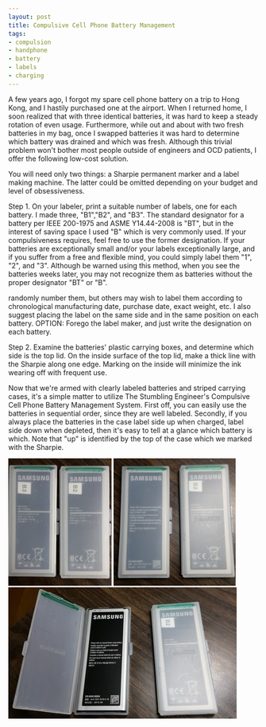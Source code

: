 ```yaml
---
layout: post
title: Compulsive Cell Phone Battery Management
tags:
- compulsion
- handphone
- battery
- labels
- charging
---
```




A few years ago, I forgot my spare cell phone battery on a trip to Hong Kong, and I hastily purchased one at the airport.  When I returned home, I soon realized that with three identical batteries, it was hard to keep a steady rotation of even usage.  Furthermore, while out and about with two fresh batteries in my bag, once I swapped batteries it was hard to determine which battery was drained and which was fresh.  Although this trivial problem won't bother most people outside of engineers and OCD patients, I offer the following low-cost solution. 

You will need only two things: a Sharpie permanent marker and a label making machine. The latter could be omitted depending on your budget and level of obsessiveness. 

Step 1. On your labeler, print a suitable number of labels, one for each
battery. I made three, "B1","B2", and "B3".  The standard designator for
a battery per IEEE 200-1975 and ASME Y14.44-2008 is "BT", but in the interest
of saving space I used "B" which is very commonly used. If your compulsiveness
requires, feel free to use the former designation. If your batteries are
exceptionally small and/or your labels exceptionally large, and if you suffer
from a free and flexible mind, you could simply label them "1", "2", and "3".
Although be warned using this method, when you see the batteries weeks later,
you may not recognize them as batteries without the proper designator "BT" or
"B".

randomly number them, but others may wish to label them according to
chronological manufacturing date, purchase date, exact weight, etc. I also
suggest placing the label on the same side and in the same position on each
battery. OPTION: Forego the label maker, and just write the designation on each
battery. 

Step 2.  Examine the batteries' plastic carrying boxes, and determine which
side is the top lid.  On the inside surface of the top lid, make a thick line
with the Sharpie along one edge.  Marking on the inside will minimize the ink
wearing off with frequent use. 

Now that we're armed with clearly labeled batteries and striped carrying cases,
it's a simple matter to utilize The Stumbling Engineer's Compulsive Cell Phone
Battery Management System. First off, you can easily use the batteries in
sequential order, since they are well labeled.  Secondly, if you always place
the batteries in the case label side up when charged, label side down when
depleted, then it's easy to tell at a glance which battery is which. Note that
"up" is identified by the top of the case which we marked with the Sharpie. 

![Two fully charged batteries](/images/battery-two-charged.jpg) 
![One fully charged battery](/images/battery-one-charged.jpg) 
![Battery case opened](/images/battery-one-charged-open.jpg) 


